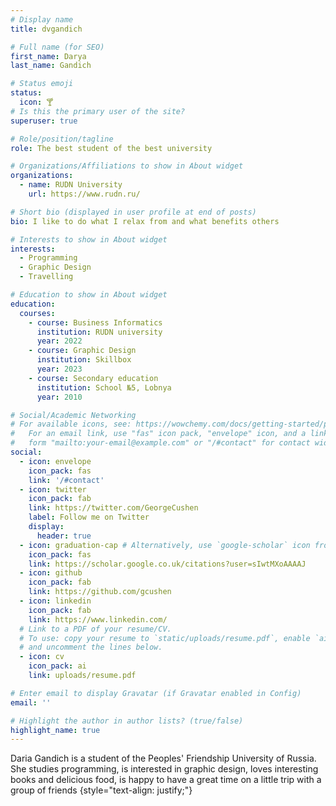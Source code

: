 ```yaml
---
# Display name
title: dvgandich

# Full name (for SEO)
first_name: Darya
last_name: Gandich

# Status emoji
status:
  icon: 🍸
# Is this the primary user of the site?
superuser: true

# Role/position/tagline
role: The best student of the best university

# Organizations/Affiliations to show in About widget
organizations:
  - name: RUDN University
    url: https://www.rudn.ru/

# Short bio (displayed in user profile at end of posts)
bio: I like to do what I relax from and what benefits others

# Interests to show in About widget
interests:
  - Programming
  - Graphic Design
  - Travelling

# Education to show in About widget
education:
  courses:
    - course: Business Informatics
      institution: RUDN university
      year: 2022
    - course: Graphic Design
      institution: Skillbox
      year: 2023
    - course: Secondary education
      institution: School №5, Lobnya
      year: 2010

# Social/Academic Networking
# For available icons, see: https://wowchemy.com/docs/getting-started/page-builder/#icons
#   For an email link, use "fas" icon pack, "envelope" icon, and a link in the
#   form "mailto:your-email@example.com" or "/#contact" for contact widget.
social:
  - icon: envelope
    icon_pack: fas
    link: '/#contact'
  - icon: twitter
    icon_pack: fab
    link: https://twitter.com/GeorgeCushen
    label: Follow me on Twitter
    display:
      header: true
  - icon: graduation-cap # Alternatively, use `google-scholar` icon from `ai` icon pack
    icon_pack: fas
    link: https://scholar.google.co.uk/citations?user=sIwtMXoAAAAJ
  - icon: github
    icon_pack: fab
    link: https://github.com/gcushen
  - icon: linkedin
    icon_pack: fab
    link: https://www.linkedin.com/
  # Link to a PDF of your resume/CV.
  # To use: copy your resume to `static/uploads/resume.pdf`, enable `ai` icons in `params.yaml`,
  # and uncomment the lines below.
  - icon: cv
    icon_pack: ai
    link: uploads/resume.pdf

# Enter email to display Gravatar (if Gravatar enabled in Config)
email: ''

# Highlight the author in author lists? (true/false)
highlight_name: true
---
```

Daria Gandich is a student of the Peoples' Friendship University of Russia. She studies programming, is interested in graphic design, loves interesting books and delicious food, is happy to have a great time on a little trip with a group of friends
{style="text-align: justify;"}
